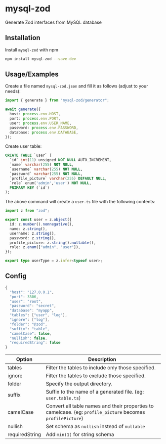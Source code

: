 # mysql-zod

Generate Zod interfaces from MySQL database

## Installation

Install `mysql-zod` with npm

```bash
npm install mysql-zod --save-dev
```

## Usage/Examples

Create a file named `mysql-zod.json` and fill it as follows (adjust to your needs):

```typescript
import { generate } from "mysql-zod/generator";

await generate({
  host: process.env.HOST,
  port: process.env.PORT,
  user: process.env.USER_NAME,
  password: process.env.PASSWORD,
  database: process.env.DATABASE,
});
```

Create user table:

```sql
CREATE TABLE `user` (
  `id` int(11) unsigned NOT NULL AUTO_INCREMENT,
  `name` varchar(255) NOT NULL,
  `username` varchar(255) NOT NULL,
  `password` varchar(255) NOT NULL,
  `profile_picture` varchar(255) DEFAULT NULL,
  `role` enum('admin','user') NOT NULL,
  PRIMARY KEY (`id`)
);
```

The above command will create a `user.ts` file with the following contents:

```typescript
import z from "zod";

export const user = z.object({
  id: z.number().nonnegative(),
  name: z.string(),
  username: z.string(),
  password: z.string(),
  profile_picture: z.string().nullable(),
  role: z.enum(["admin", "user"]),
});

export type userType = z.infer<typeof user>;
```

## Config

```typescript
{
  "host": "127.0.0.1",
  "port": 3306,
  "user": "root",
  "password": "secret",
  "database": "myapp",
  "tables": ["user", "log"],
  "ignore": ["log"],
  "folder": "@zod",
  "suffix": "table",
  "camelCase": false,
  "nullish": false,
  "requiredString": false
}
```

| Option         | Description                                                                                                 |
| -------------- | ----------------------------------------------------------------------------------------------------------- |
| tables         | Filter the tables to include only those specified.                                                          |
| ignore         | Filter the tables to exclude those specified.                                                               |
| folder         | Specify the output directory.                                                                               |
| suffix         | Suffix to the name of a generated file. (eg: `user.table.ts`)                                               |
| camelCase      | Convert all table names and their properties to camelcase. (eg: `profile_picture` becomes `profilePicture`) |
| nullish        | Set schema as `nullish` instead of `nullable`                                                               |
| requiredString | Add `min(1)` for string schema                                                                              |
